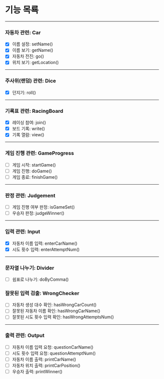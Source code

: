 # 기능 목룍
***
### 자동차 관련: Car
- [x] 이름 설정: setName()
- [x] 이름 보기: getName()
- [x] 자동차 전진: go()
- [x] 위치 보기: getLocation()
***
### 주사위(랜덤) 관련: Dice
- [x] 던지기: roll()
***
### 기록표 관련: RacingBoard
- [x] 레이싱 참여: join()
- [x] 보드 기록: write()
- [x] 기록 열람: view()
***
### 게임 진행 관련: GameProgress
- [ ] 게임 시작: startGame()
- [ ] 게임 진행: doGame()
- [ ] 게임 종료: finishGame()
***
### 판정 관련: Judgement
- [ ] 게임 진행 여부 판정: isGameSet()
- [ ] 우승자 판정: judgeWinner()
***
### 입력 관련: Input
- [x] 자동차 이름 입력: enterCarName()
- [x] 시도 횟수 입력: enterAttemptNum()
***
### 문자열 나누기: Divider
- [ ] 쉼표로 나누기: doByComma()
### 잘못된 입력 검출: WrongChecker
- [ ] 자동차 생성 대수 확인: hasWrongCarCount()
- [ ] 잘못된 자동차 이름 확인: hasWrongCarName()
- [ ] 잘못된 시도 횟수 입력 확인: hasWrongAttemptsNum()
***
### 출력 관련: Output
- [ ] 자동차 이름 입력 요청: questionCarName()
- [ ] 시도 횟수 입력 요청: questionAttemptNum()
- [ ] 자동차 이름 출력: printCarName()
- [ ] 자동차 위치 출력: printCarPosition()
- [ ] 우승자 출력: printWinner()